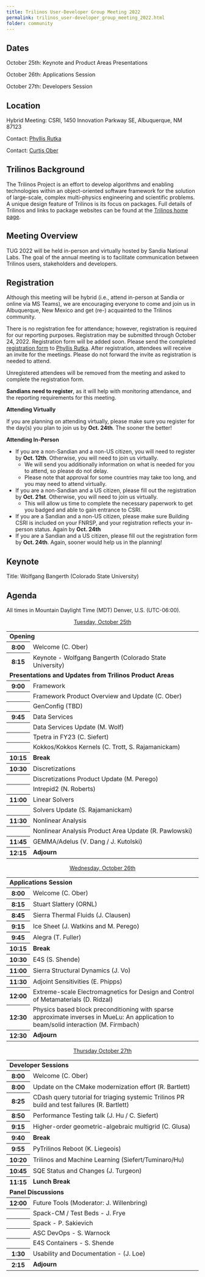 ```yaml
---
title: Trilinos User-Developer Group Meeting 2022
permalink: trilinos_user-developer_group_meeting_2022.html
folder: community
---
```


## Dates

October 25th: Keynote and Product Areas Presentations

October 26th: Applications Session

October 27th: Developers Session


## Location

Hybrid Meeting: CSRI, 1450 Innovation Parkway SE, Albuquerque, NM 87123

Contact: [Phyllis Rutka](mailto:parutka@sandia.gov)

Contact: [Curtis Ober](mailto:ccober@sandia.gov)

## Trilinos Background

The Trilinos Project is an effort to develop algorithms and enabling
technologies within an object-oriented software framework for the
solution of large-scale, complex multi-physics engineering and
scientific problems.  A unique design feature of Trilinos is its
focus on packages.  Full details of Trilinos and links to package
websites can be found at the
[Trilinos home page](https://trilinos.github.io "Trilinos Home Page").

## Meeting Overview

TUG 2022 will be held in-person and virtually hosted by Sandia National
Labs.  The goal of the annual meeting is to facilitate communication
between Trilinos users, stakeholders and developers.

## Registration

Although this meeting will be hybrid (i.e., attend in-person at
Sandia or online via MS Teams), we are encouraging everyone to come
and join us in Albuquerque, New Mexico and get (re-) acquainted to
the Trilinos community.

There is no registration fee for attendance; however, registration
is required for our reporting purposes.  Registration
may be submitted through October 24, 2022.  Registration form will be added soon.
Please send the completed [registration form](pdfs/2022_TUG_Registration_Form.pdf)
to [Phyllis Rutka](mailto:parutka@sandia.gov).
After registration, attendees will receive an invite for the meetings.
Please do not forward the invite as registration is needed to attend.

Unregistered attendees will be removed from the meeting and asked
to complete the registration form.

<b>Sandians need to register</b>, as it will help with monitoring
attendance, and the reporting requirements for this meeting.


<b>Attending Virtually</b>

If you are planning on attending virtually, please make sure you
register for the day(s) you plan to join us by <b>Oct. 24th</b>.  The sooner
the better!
 
<b>Attending In-Person</b>

 * If you are a non-Sandian and a non-US citizen, you will need to
   register by <b>Oct. 12th</b>.  Otherwise, you will need to join us
   virtually.
   * We will send you additionally information on what is needed
     for you to attend, so please do not delay.
   * Please note that approval for some countries may take too long,
     and you may need to attend virtually.
 * If you are a non-Sandian and a US citizen, please fill out the
   registration by <b>Oct. 21st</b>.  Otherwise, you will need to join us
   virtually.
   * This will allow us time to complete the necessary paperwork
     to get you badged and able to gain entrance to CSRI.
 * If you are a Sandian and a non-US citizen, please make sure
   Building CSRI is included on your FNRSP, and your registration
   reflects your in-person status.  Again by <b>Oct. 24th</b>
 * If you are a Sandian and a US citizen, please fill out the
   registration form by <b>Oct. 24th</b>.  Again, sooner would help us in
   the planning!


## Keynote

Title: Wolfgang Bangerth (Colorado State University)

## Agenda
All times in Mountain Daylight Time (MDT) Denver, U.S. (UTC-06:00).

<p style="text-align: center;"><span style="text-decoration: underline;">Tuesday, October 25th</span></p>

<table summary="Timetable">
<tbody>
<tr><td colspan=2> <b> Opening </b>                                                                          </td> </tr>
<tr><th><abbr>  8:00 </abbr></th>  <td> Welcome (C. Ober)                                                    </td> </tr>
<tr><th><abbr>  8:15 </abbr></th>  <td> Keynote - Wolfgang Bangerth (Colorado State University) </td> </tr>

<tr><td colspan=2> <b> Presentations and Updates from Trilinos Product Areas </b>                            </td> </tr>
<tr><th><abbr>  9:00 </abbr></th>  <td> Framework                                                            </td> </tr>
<tr><th><abbr>       </abbr></th>  <td> Framework Product Overview and Update (C. Ober) </td> </tr>
<tr><th><abbr>       </abbr></th>  <td> GenConfig (TBD) </td> </tr>

<tr><th><abbr>  9:45 </abbr></th>  <td> Data Services                                                        </td> </tr>
<tr><th><abbr>       </abbr></th>  <td> Data Services Update (M. Wolf) </td> </tr>
<tr><th><abbr>       </abbr></th>  <td> Tpetra in FY23 (C. Siefert) </td> </tr>
<tr><th><abbr>       </abbr></th>  <td> Kokkos/Kokkos Kernels (C. Trott, S. Rajamanickam) </td> </tr>

<tr><th><abbr> 10:15 </abbr></th>  <td> <b> Break </b>                                                       </td> </tr>

<tr><th><abbr> 10:30 </abbr></th>  <td> Discretizations                                                      </td> </tr>
<tr><th><abbr>       </abbr></th>  <td> Discretizations Product Update (M. Perego) </td> </tr>
<tr><th><abbr>       </abbr></th>  <td> Intrepid2 (N. Roberts) </td> </tr>

<tr><th><abbr> 11:00 </abbr></th>  <td> Linear Solvers                                                       </td> </tr>
<tr><th><abbr>       </abbr></th>  <td> Solvers Update (S. Rajamanickam) </td> </tr>

<tr><th><abbr> 11:30 </abbr></th>  <td> Nonlinear Analysis                                                   </td> </tr>
<tr><th><abbr>       </abbr></th>  <td> Nonlinear Analysis Product Area Update (R. Pawlowski) </td> </tr>
<tr><th><abbr> 11:45 </abbr></th>  <td> GEMMA/Adelus (V. Dang / J. Kutolski)                                 </td> </tr>
<tr><th><abbr> 12:15 </abbr></th>  <td> <b>Adjourn</b>                                                       </td> </tr>
</tbody>
</table>


<p style="text-align: center;"><span style="text-decoration: underline;">Wednesday, October 26th</span></p>

<table summary="Timetable">
<tbody>
<tr><td colspan=2> <b> Applications Session </b>                                                             </td> </tr>
<tr><th><abbr>  8:00 </abbr></th>  <td> Welcome (C. Ober)                                                    </td> </tr>
<tr><th><abbr>  8:15 </abbr></th>  <td> Stuart Slattery (ORNL) </td> </tr>
<tr><th><abbr>  8:45 </abbr></th>  <td> Sierra Thermal Fluids (J. Clausen) </td> </tr>
<tr><th><abbr>  9:15 </abbr></th>  <td> Ice Sheet (J. Watkins and M. Perego) </td> </tr>
<tr><th><abbr>  9:45 </abbr></th>  <td> Alegra (T. Fuller) </td> </tr>

<tr><th><abbr> 10:15 </abbr></th>  <td> <b> Break </b>                                                       </td> </tr>

<tr><th><abbr> 10:30 </abbr></th>  <td> E4S (S. Shende) </td> </tr>
<tr><th><abbr> 11:00 </abbr></th>  <td> Sierra Structural Dynamics (J. Vo) </td> </tr>
<tr><th><abbr> 11:30 </abbr></th>  <td> Adjoint Sensitivities (E. Phipps) </td> </tr>
<tr><th><abbr> 12:00 </abbr></th>  <td> Extreme-scale Electromagnetics for Design and Control of Metamaterials (D. Ridzal) </td> </tr>
<tr><th><abbr> 12:30 </abbr></th>  <td> Physics based block preconditioning with sparse approximate inverses in MueLu: An application to beam/solid interaction (M. Firmbach) </td> </tr>

<tr><th><abbr> 12:30 </abbr></th>  <td> <b>Adjourn</b>                                                       </td> </tr>
</tbody>
</table>


<p style="text-align: center;"><span style="text-decoration: underline;">Thursday October 27th</span></p>

<table summary="Timetable">
<tbody>
<tr><td colspan=2> <b> Developer Sessions </b>                                                               </td> </tr>
<tr><th><abbr>  8:00 </abbr></th>  <td> Welcome (C. Ober)                                                    </td> </tr>
<tr><th><abbr>  8:00 </abbr></th>  <td> Update on the CMake modernization effort (R. Bartlett) </td> </tr>
<tr><th><abbr>  8:25 </abbr></th>  <td> CDash query tutorial for triaging systemic Trilinos PR build and test failures (R. Bartlett) </td> </tr>
<tr><th><abbr>  8:50 </abbr></th>  <td> Performance Testing talk (J. Hu / C. Siefert) </td> </tr>
<tr><th><abbr>  9:15 </abbr></th>  <td> Higher-order geometric-algebraic multigrid (C. Glusa) </td> </tr>

<tr><th><abbr>  9:40 </abbr></th>  <td> <b> Break </b>                                                       </td> </tr>

<tr><th><abbr>  9:55 </abbr></th>  <td> PyTrilinos Reboot (K. Liegeois) </td> </tr>
<tr><th><abbr> 10:20 </abbr></th>  <td> Trilinos and Machine Learning (Siefert/Tuminaro/Hu) </td> </tr>
<tr><th><abbr> 10:45 </abbr></th>  <td> SQE Status and Changes (J. Turgeon) </td> </tr>

<tr><th><abbr> 11:15 </abbr></th>  <td> <b> Lunch Break </b>                                                 </td> </tr>

<tr><td colspan=2> <b> Panel Discussions </b>                                                                </td> </tr>

<tr><th><abbr> 12:00 </abbr></th>  <td> Future Tools (Moderator: J. Willenbring) </td> </tr>
<tr><th><abbr>       </abbr></th>  <td> Spack-CM / Test Beds - J. Frye </td> </tr>
<tr><th><abbr>       </abbr></th>  <td> Spack - P. Sakievich </td> </tr>
<tr><th><abbr>       </abbr></th>  <td> ASC DevOps - S. Warnock </td> </tr>
<tr><th><abbr>       </abbr></th>  <td> E4S Containers - S. Shende </td> </tr>

<tr><th><abbr>  1:30 </abbr></th>  <td> Usability and Documentation - (J. Loe) </td> </tr>

<tr><th><abbr>  2:15 </abbr></th>  <td> <b>Adjourn</b>                                                       </td> </tr>
</tbody>
</table>

